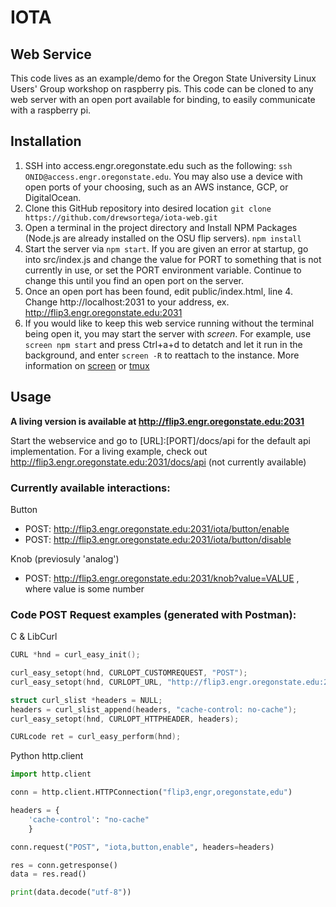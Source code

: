 # IOTA
## Web Service

This code lives as an example/demo for the Oregon State University Linux Users' Group workshop on raspberry pis. This code can be cloned to any web server with an open port available for binding, to easily communicate with a raspberry pi. 

## Installation
1) SSH into access.engr.oregonstate.edu such as the following:
    ```ssh ONID@access.engr.oregonstate.edu```. You may also use a device with open ports of your choosing, such as an AWS instance, GCP, or DigitalOcean.
2) Clone this GitHub repository into desired location ```git clone https://github.com/drewsortega/iota-web.git```
3) Open a terminal in the project directory and Install NPM Packages (Node.js are already installed on the OSU flip servers). ```npm install```
4) Start the server via ```npm start```. If you are given an error at startup, go into src/index.js and change the value for PORT to something that is not currently in use, or set the PORT environment variable. Continue to change this until you find an open port on the server.
5) Once an open port has been found, edit public/index.html, line 4. Change http://localhost:2031 to your address, ex. http://flip3.engr.oregonstate.edu:2031
6) If you would like to keep this web service running without the terminal being open it, you may start the server with *screen*. For example, use ```screen npm start``` and press Ctrl+a+d to detatch and let it run in the background, and enter ```screen -R``` to reattach to the instance. More information on [screen](https://www.gnu.org/software/screen/manual/screen.html) or [tmux](https://www.systutorials.com/docs/linux/man/1-tmux/)

## Usage
**A living version is available at http://flip3.engr.oregonstate.edu:2031**


Start the webservice and go to [URL]:[PORT]/docs/api for the default api implementation. For a living example, check out http://flip3.engr.oregonstate.edu:2031/docs/api (not currently available)

### Currently available interactions:
Button
* POST: http://flip3.engr.oregonstate.edu:2031/iota/button/enable
* POST: http://flip3.engr.oregonstate.edu:2031/iota/button/disable

Knob (previosuly 'analog')
* POST: http://flip3.engr.oregonstate.edu:2031/knob?value=VALUE , where value is some number

### Code POST Request examples (generated with Postman):
C & LibCurl
```C
CURL *hnd = curl_easy_init();

curl_easy_setopt(hnd, CURLOPT_CUSTOMREQUEST, "POST");
curl_easy_setopt(hnd, CURLOPT_URL, "http://flip3.engr.oregonstate.edu:2031/iota/button/enable");

struct curl_slist *headers = NULL;
headers = curl_slist_append(headers, "cache-control: no-cache");
curl_easy_setopt(hnd, CURLOPT_HTTPHEADER, headers);

CURLcode ret = curl_easy_perform(hnd);
```
Python http.client
```python
import http.client

conn = http.client.HTTPConnection("flip3,engr,oregonstate,edu")

headers = {
    'cache-control': "no-cache"
    }

conn.request("POST", "iota,button,enable", headers=headers)

res = conn.getresponse()
data = res.read()

print(data.decode("utf-8"))
```